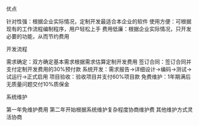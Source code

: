 优点

针对性强：根据企业实际情况，定制开发最适合本企业的软件
使用方便：可根据现有的工作流程编制程序，用户轻松上手
费用低廉：根据企业实际情况，只开发必要的功能，从而节约费用

开发流程

需求确定：双方确定基本需求根据需求估算定制开发费用
签订合同：签订合同并支付定制开发费用的30%预付款
系统开发：需求报告->详细设计->编码->测试->试运行->正式启用
项目验收：验收项目并支付60%项目款
免费维护：1年期满后无质量问题交付10%质保金

系统维护

第一年免维护费用
第二年开始根据系统维护复杂程度协商维护费
其他维护方式灵活协商